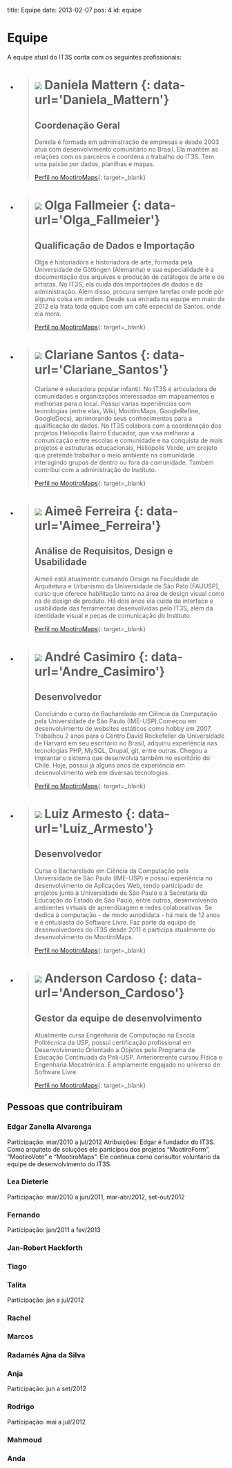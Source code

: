 title: Equipe
date: 2013-02-07
pos: 4
id: equipe

Equipe
======

A equipe atual do IT3S conta com os seguintes profissionais:

 * > ![][dani] Daniela Mattern {: data-url='Daniela_Mattern'}
   > =========================
   > Coordenação Geral
   > -----------------
   > Daniela é formada em administração de empresas e desde 2003 atua com desenvolvimento comunitário no Brasil. Ela mantém as relações com os parceiros e coordena o trabalho do IT3S. Tem uma paixão por dados, planilhas e mapas.
   >
   > [Perfil no MootiroMaps][maps_dani]{: target=_blank}

 * > ![][olga] Olga Fallmeier {: data-url='Olga_Fallmeier'}
   > ========================
   > Qualificação de Dados e Importação
   > ----------------------------------
   > Olga é historiadora e historiadora de arte, formada pela Universidade de Göttingen (Alemanha) e sua especialidade é a documentação dos arquivos e produção de catálogos de arte e de artistas. No IT3S, ela cuida das importações de dados e da administração. Além disso, procura sempre tarefas onde pode pôr alguma coisa em ordem. Desde sua entrada na equipe em maio de 2012 ela trata toda equipe com um café especial de Santos, onde ela mora.
   >
   > [Perfil no MootiroMaps][maps_olga]{: target=_blank}

 * > ![][clari] Clariane Santos {: data-url='Clariane_Santos'}
   > ==========================
   > Clariane é educadora popular infantil. No IT3S é articuladora de comunidades e organizações interessadas em mapeamentos e melhorias para o local. Possui varias experiências com tecnologias (entre elas, Wiki, MootiroMaps, GoogleRefine, GoogleDocs), aprimorando seus conhecimentos para a qualificação de dados. No IT3S colabora com a coordenação dos projetos Heliópolis Bairro Educador, que visa melhorar a comunicação entre escolas e comunidade e na conquista de mais projetos e estruturas educacionais, Heliópolis Verde, um projeto que pretende trabalhar o meio ambiente na comunidade interagindo grupos de dentro ou fora da comunidade. Também contribui com a administração do Instituto.
   >
   > [Perfil no MootiroMaps][maps_clari]{: target=_blank}

 * > ![][aimee] Aimeê Ferreira {: data-url='Aimee_Ferreira'}
   > =========================
   > Análise de Requisitos, Design e Usabilidade
   > -------------------------------------------
   > Aimeê está atualmente cursando Design na Faculdade de Arquitetura e Urbanismo da Universidade de São Palo (FAUUSP), curso que oferece habilitação tanto na área de design visual como na de design de produto. Há dois anos ela cuida da interface e usabilidade das ferramentas desenvolvidas pelo IT3S, além da identidade visual e peças de comunicação do Instituto.
   >
   > [Perfil no MootiroMaps][maps_aimee]{: target=_blank}

 * > ![][andre] André Casimiro {: data-url='Andre_Casimiro'}
   > =========================
   > Desenvolvedor
   > -------------
   > Concluindo o curso de Bacharelado em Ciência da Computação pela  Universidade de São Paulo (IME-USP).Começou em desenvolvimento de websites estáticos como hobby em 2007. Trabalhou 2 anos para o Centro David Rockefeller da Universidade de Harvard em seu escritório no Brasil, adquiriu experiência nas tecnologias PHP, MySQL, Drupal, git, entre outras. Chegou a implantar o sistema que desenvolvia também no escritório do Chile. Hoje, possui já alguns anos de experiência em desenvolvimento web em diversas tecnologias.
   >
   > [Perfil no MootiroMaps][maps_andre]{: target=_blank}

 * > ![][luiz] Luiz Armesto {: data-url='Luiz_Armesto'}
   > ======================
   > Desenvolvedor
   > -------------
   > Cursa o Bacharelado em Ciência da Computação pela Universidade de São Paulo (IME-USP) e possui experiência no desenvolvimento de Aplicações Web, tendo participado de projetos junto à Universidade de São Paulo e à Secretaria da Educação do Estado de São Paulo, entre outros, desenvolvendo ambientes virtuais de aprendizagem e redes colaborativas. Se dedica à computação - de modo autodidata - há mais de 12 anos e é entusiasta do Software Livre. Faz parte da equipe de desenvolvedores do IT3S desde 2011 e participa atualmente do desenvolvimento do MootiroMaps.
   >
   > [Perfil no MootiroMaps][maps_luiz]{: target=_blank}

 * > ![][anderson] Anderson Cardoso {: data-url='Anderson_Cardoso'}
   > ==============================
   > Gestor da equipe de desenvolvimento
   > -----------------------------------
   > Atualmente cursa Engenharia de Computação na Escola Politécnica da USP, possui certificação profissional em Desenvolvimento Orientado a Objetos pelo Programa de Educação Continuada da Poli-USP. Anteriormente cursou Física e Engenharia Mecatrônica. É amplamente engajado no universo de Software Livre.
   >
   > [Perfil no MootiroMaps][maps_anderson]{: target=_blank}


Pessoas que contribuiram
-------------------------

### Edgar Zanella Alvarenga
Participação: mar/2010 a jul/2012
Atribuições: Edgar é fundador do IT3S. Como arquiteto de soluções ele participou dos projetos “MootiroForm”, “MootiroVote” e “MootiroMaps”. Ele continua como consultor voluntário da equipe de desenvolvimento do IT3S.

### Lea Dieterle
Participação: mar/2010 a jun/2011, mar-abr/2012, set-out/2012

### Fernando
Participação: jan/2011 a fev/2013

### Jan-Robert Hackforth

### Tiago

### Talita
Participação: jan a jul/2012

### Rachel

### Marcos

### Radamés Ajna da Silva

### Anja
Participação: jun a set/2012

### Rodrigo
Participação: mai a jul/2012

### Mahmoud

### Anda


[dani]:     /static/images/sobre/equipe/dani.png
[olga]:     /static/images/sobre/equipe/olga.png
[clari]:    /static/images/sobre/equipe/clari.png
[aimee]:    /static/images/sobre/equipe/aimee.png
[andre]:    /static/images/sobre/equipe/andre.png
[luiz]:     /static/images/sobre/equipe/luiz.png
[anderson]: /static/images/sobre/equipe/anderson.png

[maps_dani]:     http://maps.mootiro.org/user/2
[maps_olga]:     http://maps.mootiro.org/user/75
[maps_clari]:    http://maps.mootiro.org/user/185
[maps_aimee]:    http://maps.mootiro.org/user/5
[maps_andre]:    http://maps.mootiro.org/user/16
[maps_luiz]:     http://maps.mootiro.org/user/3
[maps_anderson]: http://maps.mootiro.org/user/7
